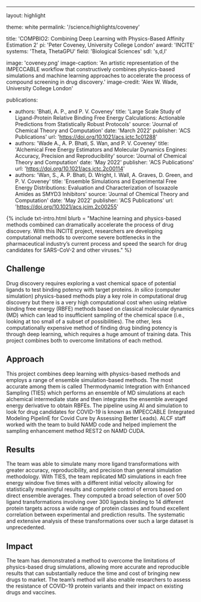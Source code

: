 ---
layout: highlight

theme: white
permalink: '/science/highlights/coveney'

title: 'COMPBIO2: Combining Deep Learning with Physics-Based Affinity Estimation 2'
pi: 'Peter Coveney, University College London'
award: 'INCITE'
systems: 'Theta, ThetaGPU'
field: 'Biological Sciences'
sdl: 's,d,l'

image: 'coveney.png' 
image-caption: 'An artistic representation of the IMPECCABLE workflow that constructively combines physics-based simulations and machine learning approaches to accelerate the process of compound screening in drug discovery.'
image-credit: 'Alex W. Wade, University College London'

publications:
  - authors: 'Bhati, A. P., and P. V. Coveney'
    title: 'Large Scale Study of Ligand-Protein Relative Binding Free Energy Calculations: Actionable Predictions from Statistically Robust Protocols'
    source: 'Journal of Chemical Theory and Computation'
    date: 'March 2022'
    publisher: 'ACS Publications'
    url: 'https://doi.org/10.1021/acs.jctc.1c01288'
  - authors: 'Wade A., A. P. Bhati, S. Wan, and P. V. Coveney'
    title: 'Alchemical Free Energy Estimators and Molecular Dynamics Engines: Accuracy, Precision and Reproducibility'
    source: 'Journal of Chemical Theory and Computation'
    date: 'May 2022'
    publisher: 'ACS Publications'
    url: 'https://doi.org/10.1021/acs.jctc.2c00114'
  - authors: 'Wan, S., A. P. Bhati, D. Wright, I. Wall, A. Graves, D. Green, and P. V. Coveney'
    title: 'Ensemble Simulations and Experimental Free Energy Distributions: Evaluation and Characterization of Isoxazole Amides as SMYD3 Inhibitors'
    source: 'Journal of Chemical Theory and Computation'
    date: 'May 2022'
    publisher: 'ACS Publications'
    url: 'https://doi.org/10.1021/acs.jcim.2c00255'
    


{% include txt-intro.html 
    blurb = "Machine learning and physics-based methods combined can dramatically accelerate the process of drug discovery. With this INCITE project, researchers are developing computational methods to overcome severe bottlenecks in the pharmaceutical industry’s current process and speed the search for drug candidates for SARS-CoV-2 and other viruses."
%}



## Challenge

Drug discovery requires exploring a vast chemical space of potential ligands to test binding potency with target proteins. *In silico* (computer simulation) physics-based methods play a key role in computational drug discovery but there is a very high computational cost when using relative binding free energy (RBFE) methods based on classical molecular dynamics (MD) which can lead to insufficient sampling of the chemical space (i.e., looking at too small of a subset of possibilities). The other, less computationally expensive method of finding drug binding potency is through deep learning, which requires a huge amount of training data. This project combines both to overcome limitations of each method. 



## Approach

This project combines deep learning with physics-based methods and employs a range of ensemble simulation-based methods. The most accurate among them is called Thermodynamic Integration with Enhanced Sampling (TIES) which performs an ensemble of MD simulations at each alchemical intermediate state and then integrates the ensemble averaged energy derivative to obtain RBFEs. The pipeline using AI and simulation to look for drug candidates for COVID-19 is known as IMPECCABLE (Integrated Modeling PipelinE for Covid Cure by Assessing Better Leads). ALCF staff worked with the team to build NAMD code and helped implement the sampling enhancement method REST2 on NAMD CUDA.



## Results

The team was able to simulate many more ligand transformations with greater accuracy, reproducibility, and precision than general simulation methodology. With TIES, the team replicated MD simulations in each free energy window five times with a different initial velocity allowing for statistically meaningful results and complete control of errors based on direct ensemble averages. They computed a broad selection of over 500 ligand transformations involving over 300 ligands binding to 14 different protein targets across a wide range of protein classes and found excellent correlation between experimental and prediction results. The systematic and extensive analysis of these transformations over such a large dataset is unprecedented. 



## Impact

The team has demonstrated a method to overcome the limitations of physics-based drug simulations, allowing more accurate and reproducible results that can substantially reduce the time and cost of bringing new drugs to market. The team’s method will also enable researchers to assess the resistance of COVID-19 protein variants and their impact on existing drugs and vaccines.  
